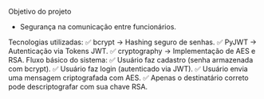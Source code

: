 Objetivo do projeto
- Segurança na comunicação entre funcionários.

Tecnologias utilizadas:
✅ bcrypt → Hashing seguro de senhas.
✅ PyJWT → Autenticação via Tokens JWT.
✅ cryptography → Implementação de AES e RSA.
Fluxo básico do sistema:
✅ Usuário faz cadastro (senha armazenada com bcrypt).
✅ Usuário faz login (autenticado via JWT).
✅ Usuário envia uma mensagem criptografada com AES.
✅ Apenas o destinatário correto pode descriptografar com sua chave RSA.
